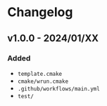 # Changelog

## v1.0.0 - 2024/01/XX

### Added

- `template.cmake`
- `cmake/wrun.cmake`
- `.github/workflows/main.yml`
- `test/`
